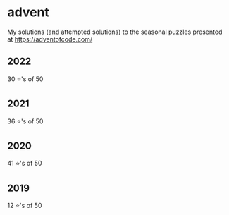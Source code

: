 # advent
My solutions (and attempted solutions) to the seasonal puzzles presented at https://adventofcode.com/

## 2022
30 ⭐'s of 50

## 2021
36 :star:'s of 50

## 2020
41 :star:'s of 50

## 2019
12 :star:'s of 50
